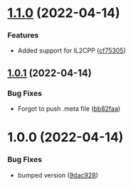 # [1.1.0](https://github.com/Meisterlama/MultiBuild/compare/1.0.1...1.1.0) (2022-04-14)


### Features

* Added support for IL2CPP ([cf75305](https://github.com/Meisterlama/MultiBuild/commit/cf75305ce3e47468201a7c01e8d402b7e9f4b948))

## [1.0.1](https://github.com/Meisterlama/MultiBuild/compare/1.0.0...1.0.1) (2022-04-14)


### Bug Fixes

* Forgot to push .meta file ([bb82faa](https://github.com/Meisterlama/MultiBuild/commit/bb82faaca51422da9f721063161c5255bcb52dad))

# 1.0.0 (2022-04-14)


### Bug Fixes

* bumped version ([9dac928](https://github.com/Meisterlama/MultiBuild/commit/9dac9280a075a643af0153dd79bf24e0fa3a3951))
